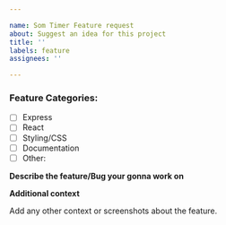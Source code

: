 ```yaml
---

name: Som Timer Feature request
about: Suggest an idea for this project
title: ''
labels: feature
assignees: ''

---
```



### Feature Categories:


- [ ] Express
- [ ] React
- [ ] Styling/CSS
- [ ] Documentation
- [ ] Other: 

**Describe the feature/Bug your gonna work on**



**Additional context**


Add any other context or screenshots about the feature.

